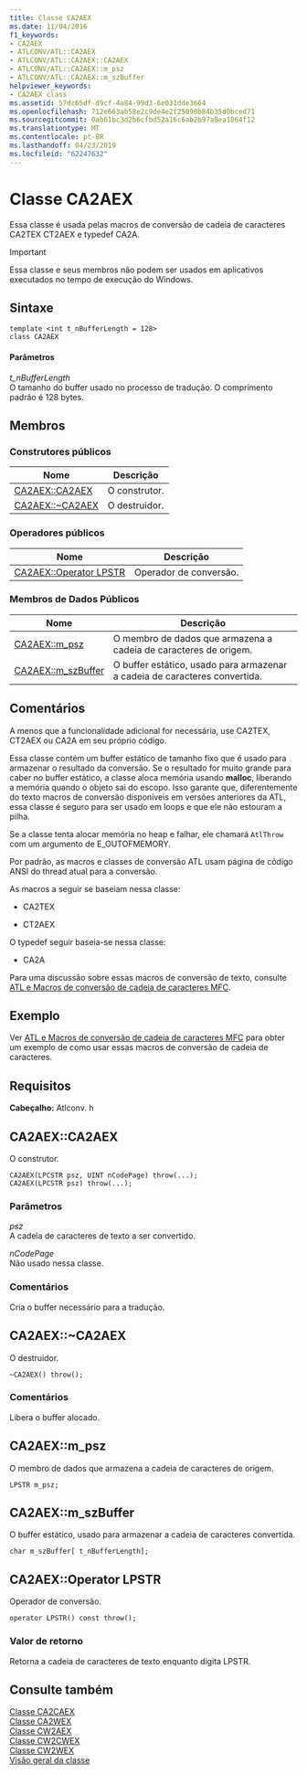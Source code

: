 ```yaml
---
title: Classe CA2AEX
ms.date: 11/04/2016
f1_keywords:
- CA2AEX
- ATLCONV/ATL::CA2AEX
- ATLCONV/ATL::CA2AEX::CA2AEX
- ATLCONV/ATL::CA2AEX::m_psz
- ATLCONV/ATL::CA2AEX::m_szBuffer
helpviewer_keywords:
- CA2AEX class
ms.assetid: 57dc65df-d9cf-4a84-99d3-6e031dde3664
ms.openlocfilehash: 712e663ab58e2c9de4e2f25090b84b35d0bced71
ms.sourcegitcommit: 0ab61bc3d2b6cfbd52a16c6ab2b97a8ea1864f12
ms.translationtype: MT
ms.contentlocale: pt-BR
ms.lasthandoff: 04/23/2019
ms.locfileid: "62247632"
---
```

# <a name="ca2aex-class"></a>Classe CA2AEX

Essa classe é usada pelas macros de conversão de cadeia de caracteres CA2TEX CT2AEX e typedef CA2A.

> [!IMPORTANT]
>  Essa classe e seus membros não podem ser usados em aplicativos executados no tempo de execução do Windows.

## <a name="syntax"></a>Sintaxe

```
template <int t_nBufferLength = 128>
class CA2AEX
```

#### <a name="parameters"></a>Parâmetros

*t_nBufferLength*<br/>
O tamanho do buffer usado no processo de tradução. O comprimento padrão é 128 bytes.

## <a name="members"></a>Membros

### <a name="public-constructors"></a>Construtores públicos

|Nome|Descrição|
|----------|-----------------|
|[CA2AEX::CA2AEX](#ca2aex)|O construtor.|
|[CA2AEX::~CA2AEX](#dtor)|O destruidor.|

### <a name="public-operators"></a>Operadores públicos

|Nome|Descrição|
|----------|-----------------|
|[CA2AEX::Operator LPSTR](#operator_lpstr)|Operador de conversão.|

### <a name="public-data-members"></a>Membros de Dados Públicos

|Nome|Descrição|
|----------|-----------------|
|[CA2AEX::m_psz](#m_psz)|O membro de dados que armazena a cadeia de caracteres de origem.|
|[CA2AEX::m_szBuffer](#m_szbuffer)|O buffer estático, usado para armazenar a cadeia de caracteres convertida.|

## <a name="remarks"></a>Comentários

A menos que a funcionalidade adicional for necessária, use CA2TEX, CT2AEX ou CA2A em seu próprio código.

Essa classe contém um buffer estático de tamanho fixo que é usado para armazenar o resultado da conversão. Se o resultado for muito grande para caber no buffer estático, a classe aloca memória usando **malloc**, liberando a memória quando o objeto sai do escopo. Isso garante que, diferentemente do texto macros de conversão disponíveis em versões anteriores da ATL, essa classe é seguro para ser usado em loops e que ele não estouram a pilha.

Se a classe tenta alocar memória no heap e falhar, ele chamará `AtlThrow` com um argumento de E_OUTOFMEMORY.

Por padrão, as macros e classes de conversão ATL usam página de código ANSI do thread atual para a conversão.

As macros a seguir se baseiam nessa classe:

- CA2TEX

- CT2AEX

O typedef seguir baseia-se nessa classe:

- CA2A

Para uma discussão sobre essas macros de conversão de texto, consulte [ATL e Macros de conversão de cadeia de caracteres MFC](string-conversion-macros.md).

## <a name="example"></a>Exemplo

Ver [ATL e Macros de conversão de cadeia de caracteres MFC](string-conversion-macros.md) para obter um exemplo de como usar essas macros de conversão de cadeia de caracteres.

## <a name="requirements"></a>Requisitos

**Cabeçalho:** Atlconv. h

##  <a name="ca2aex"></a>  CA2AEX::CA2AEX

O construtor.

```
CA2AEX(LPCSTR psz, UINT nCodePage) throw(...);
CA2AEX(LPCSTR psz) throw(...);
```

### <a name="parameters"></a>Parâmetros

*psz*<br/>
A cadeia de caracteres de texto a ser convertido.

*nCodePage*<br/>
Não usado nessa classe.

### <a name="remarks"></a>Comentários

Cria o buffer necessário para a tradução.

##  <a name="dtor"></a>  CA2AEX::~CA2AEX

O destruidor.

```
~CA2AEX() throw();
```

### <a name="remarks"></a>Comentários

Libera o buffer alocado.

##  <a name="m_psz"></a>  CA2AEX::m_psz

O membro de dados que armazena a cadeia de caracteres de origem.

```
LPSTR m_psz;
```

##  <a name="m_szbuffer"></a>  CA2AEX::m_szBuffer

O buffer estático, usado para armazenar a cadeia de caracteres convertida.

```
char m_szBuffer[ t_nBufferLength];
```

##  <a name="operator_lpstr"></a>  CA2AEX::Operator LPSTR

Operador de conversão.

```
operator LPSTR() const throw();
```

### <a name="return-value"></a>Valor de retorno

Retorna a cadeia de caracteres de texto enquanto digita LPSTR.

## <a name="see-also"></a>Consulte também

[Classe CA2CAEX](../../atl/reference/ca2caex-class.md)<br/>
[Classe CA2WEX](../../atl/reference/ca2wex-class.md)<br/>
[Classe CW2AEX](../../atl/reference/cw2aex-class.md)<br/>
[Classe CW2CWEX](../../atl/reference/cw2cwex-class.md)<br/>
[Classe CW2WEX](../../atl/reference/cw2wex-class.md)<br/>
[Visão geral da classe](../../atl/atl-class-overview.md)
